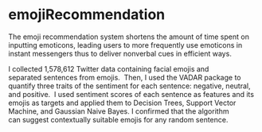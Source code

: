 # emojiRecommendation
The emoji recommendation system shortens the amount of time spent on inputting emoticons, leading users to more frequently use emoticons in instant messengers thus to deliver nonverbal cues in efficient ways.

I collected 1,578,612 Twitter data containing facial emojis and separated sentences from emojis. 
Then, I used the VADAR package to quantify three traits of the sentiment for each sentence: negative, neutral, and positive. 
I used sentiment scores of each sentence as features and its emojis as targets and applied them to Decision Trees, Support Vector Machine, and Gaussian Naive Bayes.
I confirmed that the algorithm can suggest contextually suitable emojis for any random sentence.
